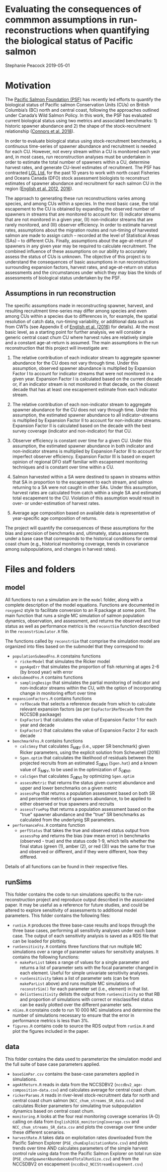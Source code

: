 Evaluating the consequences of commmon assumptions in run-reconstructions when quantifying the biological status of Pacific salmon
================
Stephanie Peacock
2019-05-01

Motivation
==========

The [Pacific Salmon Foundation (PSF)](http://www.psf.ca) has recently led efforts to quantify the biological status of Pacific salmon Conservation Units (CUs) on British Columbia’s (BC) north and central coast, following the approaches outlined under Canada’s Wild Salmon Policy. In this work, the PSF has evaluated current biological status using two metrics and associated benchmarks: 1) historic spawner abundance and 2) the shape of the stock-recruitment relationship ([Connors et al. 2018](https://salmonwatersheds.ca/library/lib_442/)).

In order to evaluate biological status using stock-recruitment benchmarks, a continuous time-series of spawner abundance and recruitment is needed for each CU. However, not every stream within a CU is monitored each year and, in most cases, run reconstruction analyses must be undertaken in order to estimate the total number of spawners within a CU, determine harvest rates, and generate CU-level estimates of recruitment. The PSF has contracted [LGL Ltd.](http://www.lgl.com) for the past 10 years to work with north coast Fisheries and Oceans Canada (DFO) stock assessment biologists to reconstruct estimates of spawner abundance and recruitment for each salmon CU in the region ([English et al. 2012](https://salmonwatersheds.ca/library/lib_1/), [2016](https://salmonwatersheds.ca/library/lib_435/)).

The approach to generating these run reconstructions varies among species, and among CUs within a species. In the most basic case, the total escapement to the CU is obtained by expanding the observed number of spawners in streams that are monitored to account for: (I) indicator streams that are not monitored in a given year, (II) non-indicator streams that are rarely monitored, and (III) observer efficiency. In order to estimate harvest rates, assumptions about the migration routes and run-timing of harvested salmon are made to assign catch – recorded at the level of Statistical Areas (SAs) – to different CUs. Finally, assumptions about the age-at-return of spawners in any given year may be required to calculate recruitment. The combined influence of these assumptions on our ability to accurately assess the status of CUs is unknown. The objective of this project is to understand the consequences of basic assumptions in run reconstructions surrounding expansion factors, harvest rates, and age-at-return on status assessments and the circumstances under which they may bias the kinds of assessments of biological status undertaken by the PSF.

Assumptions in run reconstruction
---------------------------------

The specific assumptions made in reconstructing spawner, harvest, and resulting recruitment time-series may differ among species and even among CUs within a species due to differences in, for example, the spatial resolution of catch data, run-timing variability, or additional data such as from CWTs (see Appendix E of [English et al. (2016)](https://salmonwatersheds.ca/library/lib_435/) for details). At the most basic level, as a starting point for further analysis, we will consider a generic central coast chum CU where harvest rules are relatively simple and a constant age-at-return is assumed. The main assumptions in the run reconstruction that this project will investigate are:

1.  The relative contribution of each indicator stream to aggregate spawner abundance for the CU does not vary through time. Under this assumption, observed spawner abundance is multiplied by Expansion Factor I to account for indicator streams that were not monitored in a given year. Expansion Factor I is calculated based on the current decade or, if an indicator stream is not monitored in that decade, on the closest decade that has at least one escapement estimate from each indicator stream.

2.  The relative contribution of each non-indicator stream to aggregate spawner abundance for the CU does not vary through time. Under this assumption, the estimated spawner abundance to all indicator-streams is multiplied by Expansion Factor II to account for non-indicator streams. Expansion Factor II is calculated based on the decade with the best survey coverage (indicator and non-indicator) for that CU.

3.  Observer efficiency is constant over time for a given CU. Under this assumption, the estimated spawner abundance in both indicator and non-indicator streams is multiplied by Expansion Factor III to account for imperfect observer efficiency. Expansion Factor III is based on expert opinion of regional DFO staff familiar with escapement monitoring techniques and is constant over time within a CU.

4.  Salmon harvested within a SA were destined to spawn in streams within that SA in proportion to the escapement to each stream, and salmon returning to a SA were not caught in other SAs. Under this assumption, harvest rates are calculated from catch within a single SA and estimated total escapement to the CU. Violation of this assumption would result in over- or under-estimation of harvest rates.

5.  Average age composition based on available data is representative of year-specific age composition of returns.

The project will quantify the consequences of these assumptions for the bias and precision of benchmarks and, ultimately, status assessments under a base case that corresponds to the historical conditions for central coast chum (e.g., historical monitoring coverage, trends in covariance among subpopulations, and changes in harvest rates).

Files and folders
=================

model
-----

All functions to run a simulation are in the `model` folder, along with a complete description of the model equations. Functions are documented in `roxygen2` style to facilitate conversion to an R package at some point. The main function that runs a single MC simulation of salmon population dynamics, observation, and assessment, and returns the observed and true status as well as performance metrics is the `reconstSim` function described in the `reconstrSimulator.R` file.

The functions called by `reconstrSim` that comprise the simulation model are organized into files based on the submodel that they correspond to:

-   `populationSubmodFns.R` constains functions
    -   `rickerModel` that simulates the Ricker model
    -   `ppnAgeErr` that simulates the proportion of fish returning at ages 2-6 (by brood year) with error
-   `obsSubmodFns.R` contains functions
    -   `samplingDesign` that simulates the partial monitoring of indicator and non-indicator streams within the CU, with the option of incorporating change in monitoring effort over time
-   `expansionFactors.R` contains functions
    -   `refDecade` that selects a reference decade from which to calculate relevant expansion factors (as per `ExpFactor1RefDecade` from the NCCSDB packaage)
    -   `ExpFactor1` that calculates the value of Expansion Factor 1 for each year and decade
    -   `ExpFactor2` that calculates the value of Expansion Factor 2 for each decade
-   `benchmarkFns.R` contains functions
    -   `calcSmsy` that calculates *S*<sub>*M**S**Y*</sub> (i.e., upper SR benchmark) given Ricker parameters, using the explicit solution from Scheuerell (2016)
    -   `Sgen.optim` that calculates the likelihood of residuals between the projected recruits from an estimated *S*<sub>*G**E**N*1</sub> (`Sgen.hat`) and a known value of *S*<sub>*M**S**Y*</sub>, to be used in the optimization of *S*<sub>*G**E**N*1</sub>.
    -   `calcSgen` that calculates *S*<sub>*G**E**N*1</sub> by optimizing `Sgen.optim`
    -   `assessMetric` that returns the status given current abundance and upper and lower benchmarks on a given metric
    -   `assessPop` that returns a population assessment based on both SR and percentile metrics of spawners abundance, to be applied to either observed or true spawners and recruits
    -   `assessTruePop` that returns a population assessment based on the "true" spawner abundance and the "true" SR benchmarks as calculated from the underlynig SR parameters.
-   `performanceFns.R` contains function
    -   `perfStatus` that takes the true and observed status output from `assessPop` and returns the bias (raw mean error) in benchmarks (observed - true) and the status code 1-9, which tells whether the final status (green (1), amber (2), or red (3)) was the same for true and observed or different, and if they were different, how they differed.

Details of all functions can be found in their respective files.

runSims
-------

This folder contains the code to run simulations specific to the run-reconstruction project and reproduce output described in the associated paper. It may be useful as a reference for future studies, and could be altered to explore sensitivity of assessments to additional model parameters. This folder contains the following files:

-   `runSim.R` produces the three base-case results and loops through the three base cases, performing all sensitivity analyses under each base case. The output of each sensitivity analysis is saved as a RDS file that can be loaded for plotting.
-   `runSensitivity.R` contains three functions that run multiple MC simulations over a range of parameter values for sensitivity analyses. It contains the following functions:
    -   `makeParList` takes a range of values for a single parameter and returns a list of parameter sets with the focal parameter changed in each element. Useful for simple univariate sensitivity analyses.
    -   `runSensitivity` takes a list of parameter sets (can be from `makeParList` above) and runs multiple MC simulations of `reconstrSim()` for each parameter set (i.e., element) in that list.
    -   `delistSensitivity` delists the output from `runSensitivity` so that RB and proportion of simulations with correct or misclassified status can be easily plotted over the different parameter sets.
-   `nSims.R` constains code to run 10 000 MC simulations and determine the number of simulations necessary to ensure that the error in performance metrics is less than 3%.
-   `figures.R` contains code to source the RDS output from `runSim.R` and plot the figures included in the paper.

data
----

This folder contains the data used to parameterize the simulation model and the full suite of base case parameters applied.

-   `baseSimPar.csv` contains the base-case parameters applied in simulations.
-   `ageAtReturn.R` reads in data from the NCCSDBV2 (`nccdbv2_age-composition-data.csv`) and calculates average for central coast chum.
-   `rickerParams.R` reads in river-level stock-recruitment data for north and central coast chum salmon (`NCC_chum_streams_SR_data.csv`) and calculates Ricker parameters for simulating true subpopulation dynamics based on central coast chum.
-   `monitoring.R` looks at the four real monitoring coverage scenarios (A-D) calling on data from `English2016_monitoringCoverage.csv` and `NCC_chum_streams_SR_data.csv` and plots the coverage over time under these different scenarios.
-   `harvestRate.R` takes data on exploitation rates downloaded from the Pacific Salmon Explorer (`PSE_chumExploitationRate.csv`) and plots trends over time AND calculates parameters of the simple harvest control rule using data from the Pacific Salmon Explorer on total run size (`PSE_chumSpawnerAbundanceAndTotalRunSize.csv`) and from the NCCSDBV2 on escapement (`nccdbv2_NCCStreamEscapement.csv`)
